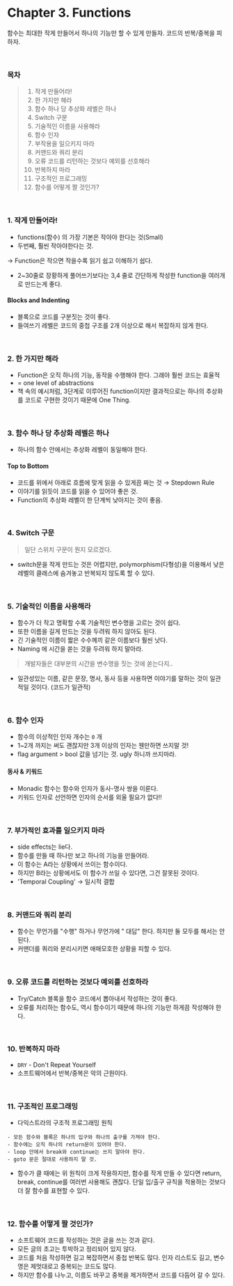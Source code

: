 # Chapter 3. Functions

함수는 최대한 작게 만들어서 하나의 기능만 할 수 있게 만들자. 코드의 반복/중복을 피하자.

<br>

### 목차

> 1. 작게 만들어라!
> 2. 한 가지만 해라
> 3. 함수 하나 당 추상화 레벨은 하나
> 4. Switch 구문
> 5. 기술적인 이름을 사용해라
> 6. 함수 인자
> 7. 부작용을 일으키지 마라
> 8. 커맨드와 쿼리 분리
> 9. 오류 코드를 리턴하는 것보다 예외를 선호해라
> 10. 반복하지 마라
> 11. 구조적인 프로그래밍
> 12. 함수를 어떻게 짤 것인가?

<br>

### 1. 작게 만들어라!

- functions(함수) 의 가장 기본은 작아야 한다는 것(Small)
- 두번째, 훨씬 작아야한다는 것. 

→ Function은 작으면 작을수록 읽기 쉽고 이해하기 쉽다.

- 2~30줄로 장황하게 풀어쓰기보다는 3,4 줄로 간단하게 작성한 function을 여러개로 만드는게 좋다.

#### Blocks and Indenting

- 블록으로 코드를 구분짓는 것이 좋다.
- 들여쓰기 레벨은 코드의 중첩 구조를 2개 이상으로 해서 복잡하지 않게 한다.

<br>

### 2. 한 가지만 해라

- Function은 오직 하나의 기능, 동작을 수행해야 한다. 그래야 훨씬 코드는 효율적
- = one level of abstractions
- 책 속의 예시처럼, 3단계로 이루어진 function이지만 결과적으로는 하나의 추상화를 코드로 구현한 것이기 때문에 One Thing.

<br>

### 3. 함수 하나 당 추상화 레벨은 하나

- 하나의 함수 안에서는 추상화 레벨이 동일해야 한다.

#### Top to Bottom

- 코드를 위에서 아래로 흐름에 맞게 읽을 수 있게끔 짜는 것 → Stepdown Rule
- 이야기를 읽듯이 코드를 읽을 수 있어야 좋은 것.
- Function의 추상화 레벨이 한 단계씩 낮아지는 것이 좋음.

<br>

### 4. Switch 구문

> 일단 스위치 구문이 뭔지 모르겠다.

- switch문을 작게 만드는 것은 어렵지만, polymorphism(다형성)을 이용해서 낮은 레벨의 클래스에 숨겨놓고 반복되지 않도록 할 수 있다.

<br>

### 5. 기술적인 이름을 사용해라

- 함수가 더 작고 명확할 수록 기술적인 변수명을 고르는 것이 쉽다.
- 또한 이름을 길게 만드는 것을 두려워 하지 않아도 된다.
- 긴 기술적인 이름이 짧은 수수께끼 같은 이름보다 훨씬 낫다.
- Naming 에 시간을 쏟는 것을 두려워 하지 말아라.

> 개발자들은 대부분의 시간을 변수명을 짓는 것에 쏟는다지..

- 일관성있는 이름, 같은 문장, 명사, 동사 등을 사용하면  이야기를 말하는 것이 일관적일 것이다. (코드가 일관적)

<br>

### 6. 함수 인자

- 함수의 이상적인 인자 개수는 `0` 개
- 1~2개 까지는 써도 괜찮지만 3개 이상의 인자는 웬만하면 쓰지말 것!
- flag argument > bool 값을 넘기는 것. ugly 하니까 쓰지마라.

#### 동사 & 키워드

- Monadic 함수는 함수와 인자가 동사-명사 쌍을 이룬다.
- 키워드 인자로 선언하면 인자의 순서를 외울 필요가 없다!!

<br>

### 7. 부가적인 효과를 일으키지 마라

- side effects는 lie다.
- 함수를 만들 때 하나만 보고 하나의 기능을 만들어라.
- 이 함수는 A라는 상황에서 쓰이는 함수이다.
- 하지만 B라는 상황에서도 이 함수가 쓰일 수 있다면, 그건 잘못된 것이다.
- 'Temporal Coupling' → 일시적 결합

<br>

### 8. 커맨드와 쿼리 분리

- 함수는 무언가를 "수행" 하거나 무언가에 " 대답" 한다. 하지만 둘 모두를 해서는 안된다.
- 커맨더를 쿼리와 분리시키면 애매모호한 상황을 피할 수 있다.

<br>

### 9. 오류 코드를 리턴하는 것보다 예외를 선호하라

- Try/Catch 블록을 함수 코드에서 뽑아내서 작성하는 것이 좋다.
- 오류를 처리하는 함수도, 역시 함수이기 때문에 하나의 기능만 하게끔 작성해야 한다.

<br>

### 10. 반복하지 마라

- `DRY` - Don't Repeat Yourself
- 소프트웨어에서 반복/중복은 악의 근원이다.

<br>

### 11. 구조적인 프로그래밍

- 다익스트라의 구조적 프로그래밍 원칙

```
- 모든 함수와 블록은 하나의 입구와 하나의 출구를 가져야 한다.
- 함수에는 오직 하나의 return문이 있어야 한다.
- loop 안에서 break와 continue는 쓰지 말아야 한다.
- goto 문은 절대로 사용하지 말 것.
```

- 함수가 클 때에는 위 원칙이 크게 작용하지만, 함수를 작게 만들 수 있다면 return, break, continue를 여러번 사용해도 괜찮다. 단일 입/출구 규칙을 적용하는 것보다 더 잘 함수를 표현할 수 있다.

<br>

### 12. 함수를 어떻게 짤 것인가?

- 소프트웨어 코드를 작성하는 것은 글을 쓰는 것과 같다.
- 모든 글의 초고는 투박하고 정리되어 있지 않다.
- 코드를 처음 작성하면 길고 복잡하면서 중첩 반복도 많다. 인자 리스트도 길고, 변수명은 제멋대로고 중복되는 코드도 많다.
- 하지만 함수를 나누고, 이름도 바꾸고 중복을 제거하면서 코드를 다듬어 갈 수 있다. 

